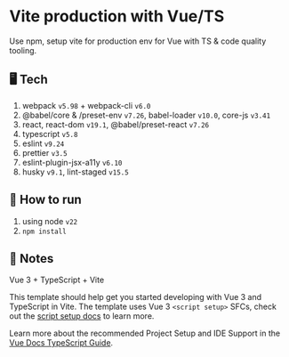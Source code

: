 # Vite production with Vue/TS

Use npm, setup vite for production env for Vue with TS &amp; code quality tooling.

## 🖥️ Tech

1. webpack `v5.98` + webpack-cli `v6.0`
2. @babel/core & /preset-env `v7.26`, babel-loader `v10.0`, core-js `v3.41`
3. react, react-dom `v19.1`, @babel/preset-react `v7.26`
4. typescript `v5.8`
5. eslint `v9.24`
6. prettier `v3.5`
7. eslint-plugin-jsx-a11y `v6.10`
8. husky `v9.1`, lint-staged `v15.5`

## 🚀 How to run

1. using node `v22`
2. `npm install`

## 📝 Notes

Vue 3 + TypeScript + Vite

This template should help get you started developing with Vue 3 and TypeScript in Vite. The template uses Vue 3 `<script setup>` SFCs, check out the [script setup docs](https://v3.vuejs.org/api/sfc-script-setup.html#sfc-script-setup) to learn more.

Learn more about the recommended Project Setup and IDE Support in the [Vue Docs TypeScript Guide](https://vuejs.org/guide/typescript/overview.html#project-setup).
